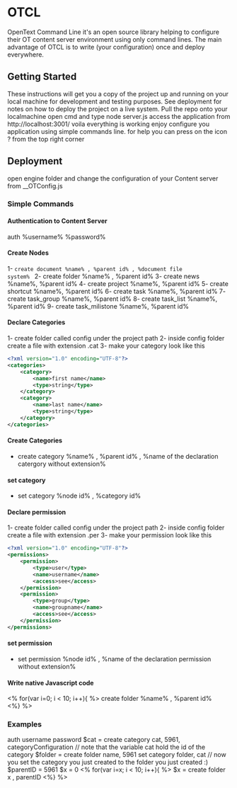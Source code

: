 # OTCL
OpenText Command Line it's an open source library helping to configure their OT content server environment using only command lines. The main advantage of OTCL is to write (your configuration) once and deploy everywhere.
## Getting Started
These instructions will get you a copy of the project up and running on your local machine for development and testing purposes. See deployment for notes on how to deploy the project on a live system.
Pull the repo onto your localmachine
open cmd and type node server.js
access the application from http://localhost:3001/
voila everything is working enjoy configure you application using simple commands line. for help you can press on the icon ? from the top right corner
## Deployment
open engine folder and change the configuration of your Content server from __OTConfig.js
### Simple Commands 
#### Authentication to Content Server
auth %username% %password%
#### Create Nodes
1- <code>create document %name% , %parent id% , %document file system% </code>
2- create folder %name% , %parent id%
3- create news %name%, %parent id%
4- create project %name%, %parent id%
5- create shortcut %name%, %parent id%
6- create task %name%, %parent id%
7- create task_group %name%, %parent id%
8- create task_list %name%, %parent id%
9- create task_milistone %name%, %parent id%
#### Declare Categories
1- create folder called config under the project path 
2- inside config folder create a file with extension .cat
3- make your category look like this
```xml
<?xml version="1.0" encoding="UTF-8"?>
<categories>
	<category>
		<name>first name</name>
		<type>string</type>
	</category>
	<category>
		<name>last name</name>
		<type>string</type>
	</category>
</categories>
```
#### Create Categories
* create category   %name% , %parent id% , %name of the declaration catergory without extension%
#### set category
* set category %node id% , %category id%
#### Declare permission
1- create folder called config under the project path 
2- inside config folder create a file with extension .per
3- make your permission look like this
```xml
<?xml version="1.0" encoding="UTF-8"?>
<permissions>
	<permission>
		<type>user</type>
		<name>username</name>
		<access>see</access>
	</permission>
	<permission>
		<type>group</type>
		<name>groupname</name>
		<access>see</access>
	</permission>
</permissions>
```
#### set permission
* set permission %node id% , %name of the declaration permission without extension%
#### Write native Javascript code
&lt;% for(var i=0; i &lt; 10; i++){ %&gt;   create folder %name% , %parent id% <br>&lt;%} %&gt; </span><br>

### Examples 
auth username password 
$cat = create category cat, 5961, categoryConfiguration // note that the variable cat hold the id of the category 
$folder = create folder name, 5961
set category folder, cat // now you set the category you just created to the folder you just created :) 
$parentID = 5961
$x = 0
&lt;% for(var i=x; i &lt; 10; i++){ %&gt;
$x = create folder x , parentID 
&lt;%} %&gt; </span><br>


